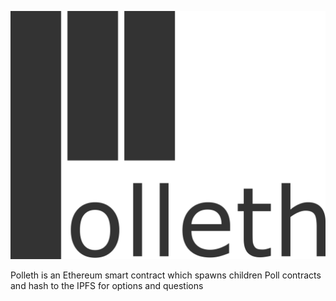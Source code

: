 ![Polleth Logo](/img/polleth_text.png)

Polleth is an Ethereum smart contract which spawns children Poll contracts and hash to the IPFS for options and questions

